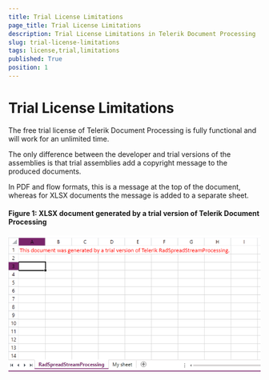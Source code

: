 ```yaml
---
title: Trial License Limitations
page_title: Trial License Limitations
description: Trial License Limitations in Telerik Document Processing
slug: trial-license-limitations
tags: license,trial,limitations
published: True
position: 1
---
```


# Trial License Limitations

The free trial license of Telerik Document Processing is fully functional and will work for an unlimited time.


The only difference between the developer and trial versions of the assemblies is that trial assemblies add a copyright message to the produced documents.

In PDF and flow formats, this is a message at the top of the document, whereas for XLSX documents the message is added to a separate sheet.


#### __Figure 1: XLSX document generated by a trial version of Telerik Document Processing__
![Telerik Document Processing Trial Limitation SpreadStreamProcessing](images/TelerikDocumentProcessing_Trial_Limitations_01.png)


